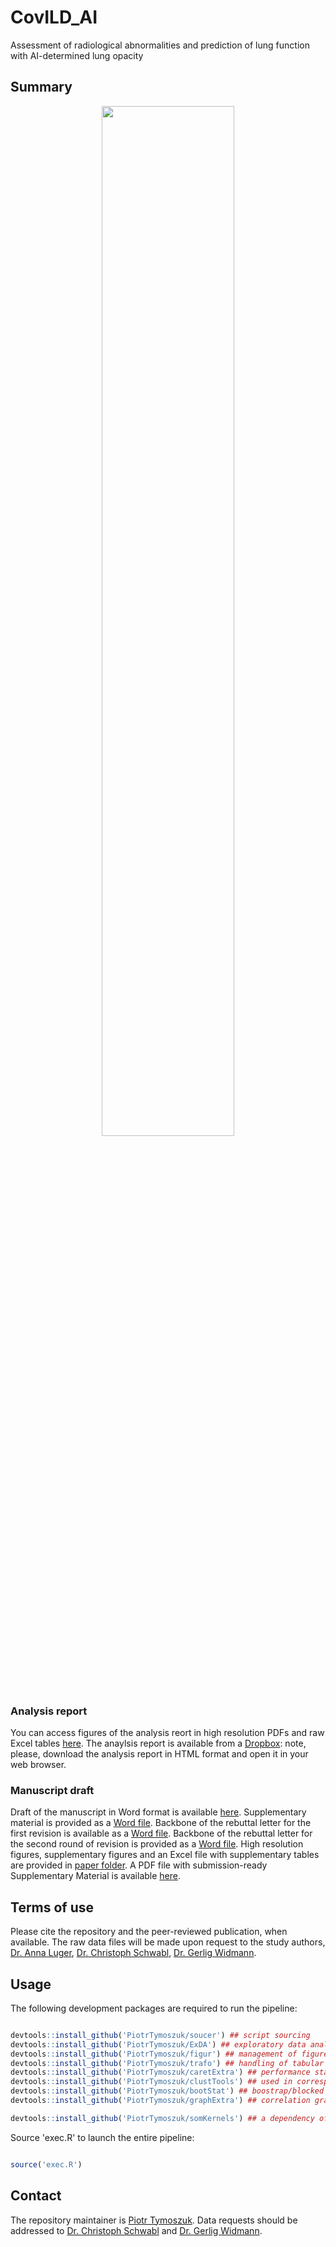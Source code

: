 # CovILD_AI
Assessment of radiological abnormalities and prediction of lung function with AI-determined lung opacity

## Summary

<p align = "center"> 
<img src = "https://github.com/PiotrTymoszuk/CovILD_AI/assets/80723424/ca6b16bc-fa19-4676-9163-cf889ef829ab" width = "65%">
</p>

### Analysis report

You can access figures of the analysis reort in high resolution PDFs and raw Excel tables [here](https://github.com/PiotrTymoszuk/CovILD_AI/tree/main/report). 
The anaylsis report is available from a [Dropbox](https://www.dropbox.com/scl/fo/k3pb2r24lvskfwg9yqfa5/h?rlkey=fixs1601asyzw6g5p7d5akewz&dl=0): note, please, download the analysis report in HTML format and open it in your web browser.

### Manuscript draft

Draft of the manuscript in Word format is available [here](https://github.com/PiotrTymoszuk/CovILD_AI/blob/main/paper/manuscript.docx). 
Supplementary material is provided as a [Word file](https://github.com/PiotrTymoszuk/CovILD_AI/blob/main/paper/supplementary_material.docx). 
Backbone of the rebuttal letter for the first revision is available as a [Word file](https://github.com/PiotrTymoszuk/CovILD_AI/blob/main/paper/rebuttal_letter.docx). 
Backbone of the rebuttal letter for the second round of revision is provided as a [Word file](https://github.com/PiotrTymoszuk/CovILD_AI/blob/main/paper/rebuttal_letter2.docx). 
High resolution figures, supplementary figures and an Excel file with supplementary tables are provided in [paper folder](https://github.com/PiotrTymoszuk/CovILD_AI/tree/main/paper). 
A PDF file with submission-ready Supplementary Material is available [here](https://github.com/PiotrTymoszuk/CovILD_AI/blob/main/paper/supplementary_material.pdf).

## Terms of use

Please cite the repository and the peer-reviewed publication, when available. The raw data files will be made upon request to the study authors, [Dr. Anna Luger](mailto:Anna.Luger@i-med.ac.at), [Dr. Christoph Schwabl](mailto:christoph.schwabl@i-med.ac.at), [Dr. Gerlig Widmann](mailto:gerlig.widmann@i-med.ac.at).

## Usage

The following development packages are required to run the pipeline:

```r

devtools::install_github('PiotrTymoszuk/soucer') ## script sourcing
devtools::install_github('PiotrTymoszuk/ExDA') ## exploratory data analysis and staristical hypothesis testing
devtools::install_github('PiotrTymoszuk/figur') ## management of figures and tables in Rmd documents
devtools::install_github('PiotrTymoszuk/trafo') ## handling of tabular data
devtools::install_github('PiotrTymoszuk/caretExtra') ## performance stats and visualization of caret models
devtools::install_github('PiotrTymoszuk/clustTools') ## used in correspondence analysis
devtools::install_github('PiotrTymoszuk/bootStat') ## boostrap/blocked bootstrap for ROC, inter-rater reliability stats and hypothesis testing
devtools::install_github('PiotrTymoszuk/graphExtra') ## correlation graphs

devtools::install_github('PiotrTymoszuk/somKernels') ## a dependency of `caretExtra`

```

Source 'exec.R' to launch the entire pipeline:

```r

source('exec.R')

```

## Contact

The repository maintainer is [Piotr Tymoszuk](mailto:piotr.s.tymoszuk@gmail.com). Data requests should be addressed to [Dr. Christoph Schwabl](mailto:christoph.schwabl@i-med.ac.at) and [Dr. Gerlig Widmann](mailto:gerlig.widmann@i-med.ac.at).

<br>
